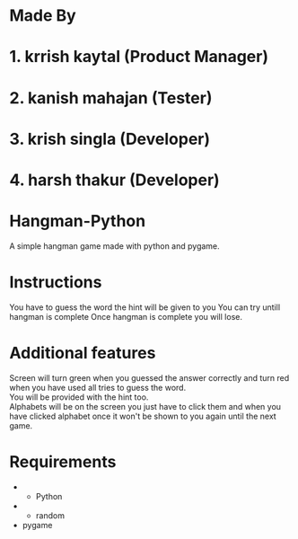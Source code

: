# Made By 
# 1. krrish kaytal (Product Manager)
# 2. kanish mahajan (Tester)
# 3. krish singla (Developer)
# 4. harsh thakur (Developer)

# Hangman-Python
A simple hangman game made with python and pygame.

# Instructions
You have to guess the word the hint will be given to you 
You can try untill hangman is complete
Once hangman is complete you will lose.

# Additional features
Screen will turn green when you guessed the answer correctly 
and turn red when you have used all tries to guess the word.<br>
You will be provided with the hint too.<br>
Alphabets will be on the screen you just have to click them 
and when you have clicked alphabet once it won't be shown to you again until the next game.



# Requirements
- * Python 
- * random
- pygame


